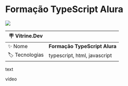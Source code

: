# Formação TypeScript Alura

![](https://user-images.githubusercontent.com/72042885/219977030-fb836afd-540f-420f-8ee6-87d5da4ad217.png#vitrinedev)

| :placard: Vitrine.Dev |                               |
| --------------------- | ----------------------------- |
| :sparkles: Nome       | **Formação TypeScript Alura** |
| :label: Tecnologias   | typescript, html, javascript  |

text

vídeo
